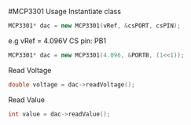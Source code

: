 #MCP3301 Usage
Instantiate class
```C++
MCP3301* dac = new MCP3301(vRef, &csPORT, csPIN);
```
e.g
vRef = 4.096V CS pin: PB1
```C++
MCP3301* dac = new MCP3301(4.096, &PORTB, (1<<1));
```
Read Voltage
```C++
double voltage = dac->readVoltage();
```
Read Value
```C++
int value = dac->readValue();
```
